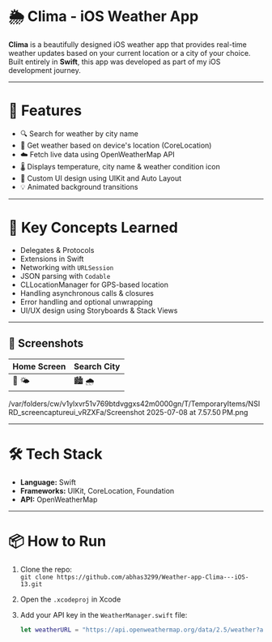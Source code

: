 # 🌦️ Clima - iOS Weather App

**Clima** is a beautifully designed iOS weather app that provides real-time weather updates based on your current location or a city of your choice.  
Built entirely in **Swift**, this app was developed as part of my iOS development journey.

---

# 📱 Features

- 🔍 Search for weather by city name
- 📍 Get weather based on device's location (CoreLocation)
- ☁️ Fetch live data using OpenWeatherMap API
- 🌡️ Displays temperature, city name & weather condition icon
- 🎨 Custom UI design using UIKit and Auto Layout
- 💡 Animated background transitions

---

# 🧠 Key Concepts Learned

- Delegates & Protocols  
- Extensions in Swift  
- Networking with `URLSession`  
- JSON parsing with `Codable`  
- CLLocationManager for GPS-based location  
- Handling asynchronous calls & closures  
- Error handling and optional unwrapping  
- UI/UX design using Storyboards & Stack Views

---

## 📸 Screenshots

| Home Screen | Search City |
|-------------|-------------|
| 📍 🌤️ | 🏙️ 🌧️ |

/var/folders/cw/v1ylxvr51v769btdvggxs42m0000gn/T/TemporaryItems/NSIRD_screencaptureui_vRZXFa/Screenshot 2025-07-08 at 7.57.50 PM.png

---

# 🛠 Tech Stack

- **Language:** Swift  
- **Frameworks:** UIKit, CoreLocation, Foundation  
- **API:** OpenWeatherMap

---

# 📦 How to Run

1. Clone the repo:  
   `git clone https://github.com/abhas3299/Weather-app-Clima---iOS-13.git`

2. Open the `.xcodeproj` in Xcode

3. Add your API key in the `WeatherManager.swift` file:
   ```swift
   let weatherURL = "https://api.openweathermap.org/data/2.5/weather?appid=YOUR_API_KEY&units=metric"
